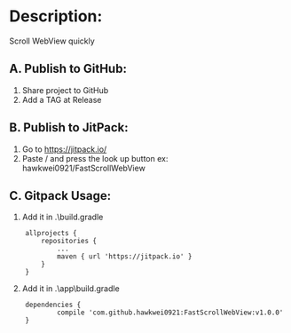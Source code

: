 # Description:
  Scroll WebView quickly

## A. Publish to GitHub:
 1. Share project to GitHub
 2. Add a TAG at Release

## B. Publish to JitPack:
 1. Go to https://jitpack.io/
 2. Paste <Account>/<Repository> and press the look up button
    ex: hawkwei0921/FastScrollWebView

## C. Gitpack Usage:
 1. Add it in .\build.gradle
```
	allprojects {
		repositories {
			...
			maven { url 'https://jitpack.io' }
		}
	}
```
 2. Add it in .\app\build.gradle 
```
	dependencies {
	        compile 'com.github.hawkwei0921:FastScrollWebView:v1.0.0'
	}
```
